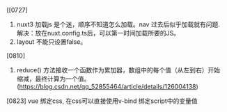 [[0727] 
1. nuxt3 加载js 是个迷，顺序不知道怎么加载。nav 过去后似乎加载就有问题. 
   解决：放在nuxt.config.ts后，可以第一时间加载所要的JS。
2. layout 不能只设置false。

[0810]
1. reduce() 方法接收一个函数作为累加器，数组中的每个值（从左到右）开始缩减，最终计算为一个值。(https://blog.csdn.net/qq_52855464/article/details/126004138)

[0823]
vue  绑定css, 在css可以直接使用v-bind 绑定script中的变量值
